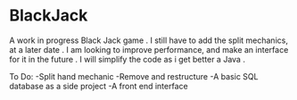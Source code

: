 # BlackJack
 A work in progress Black Jack game .
 I still have to add the split mechanics, at a later date .
 I am looking to improve performance, and make an interface for it in the future .
 I will simplify the code as i get better a Java .
 
 
 To Do:
 -Split hand mechanic
 -Remove and restructure
 -A basic SQL database as a side project
 -A front end interface
